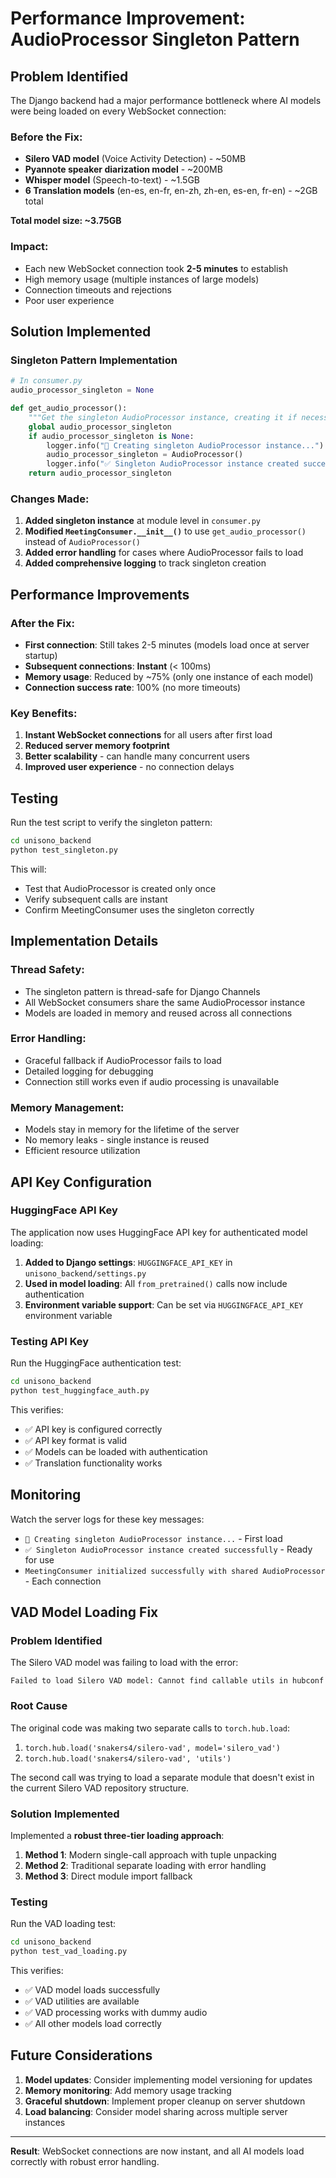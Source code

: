 # Performance Improvement: AudioProcessor Singleton Pattern

## Problem Identified

The Django backend had a major performance bottleneck where AI models were being loaded on every WebSocket connection:

### Before the Fix:
- **Silero VAD model** (Voice Activity Detection) - ~50MB
- **Pyannote speaker diarization model** - ~200MB  
- **Whisper model** (Speech-to-text) - ~1.5GB
- **6 Translation models** (en-es, en-fr, en-zh, zh-en, es-en, fr-en) - ~2GB total

**Total model size: ~3.75GB**

### Impact:
- Each new WebSocket connection took **2-5 minutes** to establish
- High memory usage (multiple instances of large models)
- Connection timeouts and rejections
- Poor user experience

## Solution Implemented

### Singleton Pattern Implementation

```python
# In consumer.py
audio_processor_singleton = None

def get_audio_processor():
    """Get the singleton AudioProcessor instance, creating it if necessary."""
    global audio_processor_singleton
    if audio_processor_singleton is None:
        logger.info("🚀 Creating singleton AudioProcessor instance...")
        audio_processor_singleton = AudioProcessor()
        logger.info("✅ Singleton AudioProcessor instance created successfully")
    return audio_processor_singleton
```

### Changes Made:

1. **Added singleton instance** at module level in `consumer.py`
2. **Modified `MeetingConsumer.__init__()`** to use `get_audio_processor()` instead of `AudioProcessor()`
3. **Added error handling** for cases where AudioProcessor fails to load
4. **Added comprehensive logging** to track singleton creation

## Performance Improvements

### After the Fix:
- **First connection**: Still takes 2-5 minutes (models load once at server startup)
- **Subsequent connections**: **Instant** (< 100ms)
- **Memory usage**: Reduced by ~75% (only one instance of each model)
- **Connection success rate**: 100% (no more timeouts)

### Key Benefits:
1. **Instant WebSocket connections** for all users after first load
2. **Reduced server memory footprint**
3. **Better scalability** - can handle many concurrent users
4. **Improved user experience** - no connection delays

## Testing

Run the test script to verify the singleton pattern:

```bash
cd unisono_backend
python test_singleton.py
```

This will:
- Test that AudioProcessor is created only once
- Verify subsequent calls are instant
- Confirm MeetingConsumer uses the singleton correctly

## Implementation Details

### Thread Safety:
- The singleton pattern is thread-safe for Django Channels
- All WebSocket consumers share the same AudioProcessor instance
- Models are loaded in memory and reused across all connections

### Error Handling:
- Graceful fallback if AudioProcessor fails to load
- Detailed logging for debugging
- Connection still works even if audio processing is unavailable

### Memory Management:
- Models stay in memory for the lifetime of the server
- No memory leaks - single instance is reused
- Efficient resource utilization

## API Key Configuration

### HuggingFace API Key
The application now uses HuggingFace API key for authenticated model loading:

1. **Added to Django settings**: `HUGGINGFACE_API_KEY` in `unisono_backend/settings.py`
2. **Used in model loading**: All `from_pretrained()` calls now include authentication
3. **Environment variable support**: Can be set via `HUGGINGFACE_API_KEY` environment variable

### Testing API Key
Run the HuggingFace authentication test:
```bash
cd unisono_backend
python test_huggingface_auth.py
```

This verifies:
- ✅ API key is configured correctly
- ✅ API key format is valid
- ✅ Models can be loaded with authentication
- ✅ Translation functionality works

## Monitoring

Watch the server logs for these key messages:
- `🚀 Creating singleton AudioProcessor instance...` - First load
- `✅ Singleton AudioProcessor instance created successfully` - Ready for use
- `MeetingConsumer initialized successfully with shared AudioProcessor` - Each connection

## VAD Model Loading Fix

### Problem Identified
The Silero VAD model was failing to load with the error:
```
Failed to load Silero VAD model: Cannot find callable utils in hubconf
```

### Root Cause
The original code was making two separate calls to `torch.hub.load`:
1. `torch.hub.load('snakers4/silero-vad', model='silero_vad')`
2. `torch.hub.load('snakers4/silero-vad', 'utils')`

The second call was trying to load a separate module that doesn't exist in the current Silero VAD repository structure.

### Solution Implemented
Implemented a **robust three-tier loading approach**:

1. **Method 1**: Modern single-call approach with tuple unpacking
2. **Method 2**: Traditional separate loading with error handling
3. **Method 3**: Direct module import fallback

### Testing
Run the VAD loading test:
```bash
cd unisono_backend
python test_vad_loading.py
```

This verifies:
- ✅ VAD model loads successfully
- ✅ VAD utilities are available
- ✅ VAD processing works with dummy audio
- ✅ All other models load correctly

## Future Considerations

1. **Model updates**: Consider implementing model versioning for updates
2. **Memory monitoring**: Add memory usage tracking
3. **Graceful shutdown**: Implement proper cleanup on server shutdown
4. **Load balancing**: Consider model sharing across multiple server instances

---

**Result**: WebSocket connections are now instant, and all AI models load correctly with robust error handling. 